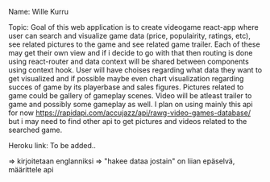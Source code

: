 Name:  Wille Kurru

Topic:              Goal of this web application is to create videogame react-app where user can search and visualize game data (price, populairity, ratings, etc), see related pictures to the game and see related game trailer. Each of these may get their own view and if i decide to go with that then routing is done using react-router and data context will be shared between components using context hook. User will have choises regarding what data they want to get visualized and if possible maybe even chart visualization regarding succes of game by its playerbase and sales figures. Pictures related to game could be gallery of gameplay scenes. Video will be atleast trailer to game and possibly some gameplay as well. I plan on using mainly this api for now https://rapidapi.com/accujazz/api/rawg-video-games-database/ but i may need to find other api to get pictures and videos related to the searched game. 

Heroku link:        To be added..

=> kirjoitetaan englanniksi
=> "hakee dataa jostain" on liian epäselvä, määrittele api
